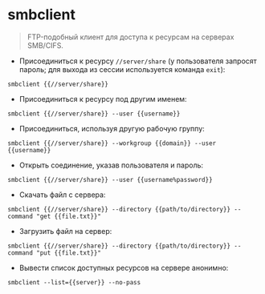 # smbclient

> FTP-подобный клиент для доступа к ресурсам на серверах SMB/CIFS.

- Присоединиться к ресурсу `//server/share`
  (у пользователя запросят пароль; для выхода из сессии используется команда `exit`):

`smbclient {{//server/share}}`

- Присоединиться к ресурсу под другим именем:

`smbclient {{//server/share}} --user {{username}}`

- Присоединиться, используя другую рабочую группу:

`smbclient {{//server/share}} --workgroup {{domain}} --user {{username}}`

- Открыть соединение, указав пользователя и пароль:

`smbclient {{//server/share}} --user {{username%password}}`

- Скачать файл с сервера:

`smbclient {{//server/share}} --directory {{path/to/directory}} --command "get {{file.txt}}"`

- Загрузить файл на сервер:

`smbclient {{//server/share}} --directory {{path/to/directory}} --command "put {{file.txt}}"`

- Вывести список доступных ресурсов на сервере анонимно:

`smbclient --list={{server}} --no-pass`
